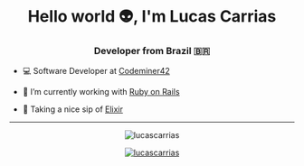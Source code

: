 <h1 align="center">Hello world 👽, I'm Lucas Carrias</h1>
<h3 align="center">Developer from Brazil 🇧🇷</h3>


- 💻 Software Developer at [Codeminer42](https://www.codeminer42.com/)

- 💼 I’m currently working with [Ruby on Rails](https://rubyonrails.org/)

- 🧪 Taking a nice sip of [Elixir](https://elixir-lang.org/)

---

<p align="center"><img  src="https://github-readme-stats.vercel.app/api/top-langs?username=lucascarrias&show_icons=true&locale=en&layout=compact&theme=dark" alt="lucascarrias" /></p>

<p align="center"> <a href="https://github.com/ryo-ma/github-profile-trophy"><img src="https://github-profile-trophy.vercel.app/?username=lucascarrias&row=1&theme=dark" alt="lucascarrias" /></a> </p>

